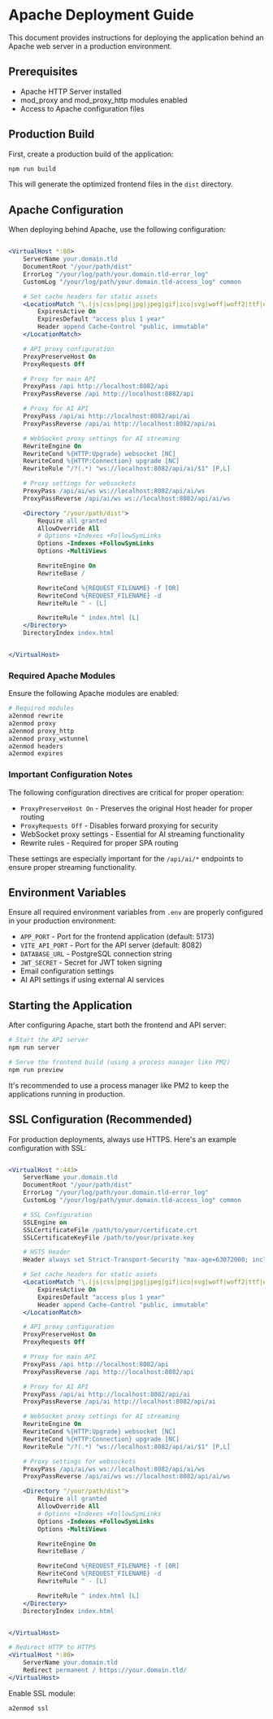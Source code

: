 # Apache Deployment Guide

This document provides instructions for deploying the application behind an Apache web server in a production environment.

## Prerequisites

- Apache HTTP Server installed
- mod_proxy and mod_proxy_http modules enabled
- Access to Apache configuration files

## Production Build

First, create a production build of the application:

```bash
npm run build
```

This will generate the optimized frontend files in the `dist` directory.

## Apache Configuration

When deploying behind Apache, use the following configuration:

```apache

<VirtualHost *:80>
    ServerName your.domain.tld
    DocumentRoot "/your/path/dist"
    ErrorLog "/your/log/path/your.domain.tld-error_log"
    CustomLog "/your/log/path/your.domain.tld-access_log" common

    # Set cache headers for static assets
    <LocationMatch "\.(js|css|png|jpg|jpeg|gif|ico|svg|woff|woff2|ttf|eot)$">
        ExpiresActive On
        ExpiresDefault "access plus 1 year"
        Header append Cache-Control "public, immutable"
    </LocationMatch>

    # API proxy configuration
    ProxyPreserveHost On
    ProxyRequests Off

    # Proxy for main API
    ProxyPass /api http://localhost:8082/api
    ProxyPassReverse /api http://localhost:8082/api

    # Proxy for AI API
    ProxyPass /api/ai http://localhost:8082/api/ai
    ProxyPassReverse /api/ai http://localhost:8082/api/ai

    # WebSocket proxy settings for AI streaming
    RewriteEngine On
    RewriteCond %{HTTP:Upgrade} websocket [NC]
    RewriteCond %{HTTP:Connection} upgrade [NC]
    RewriteRule ^/?(.*) "ws://localhost:8082/api/ai/$1" [P,L]

    # Proxy settings for websockets
    ProxyPass /api/ai/ws ws://localhost:8082/api/ai/ws
    ProxyPassReverse /api/ai/ws ws://localhost:8082/api/ai/ws

    <Directory "/your/path/dist">
        Require all granted
        AllowOverride All
        # Options +Indexes +FollowSymLinks
        Options -Indexes +FollowSymLinks
        Options -MultiViews

        RewriteEngine On
        RewriteBase /

        RewriteCond %{REQUEST_FILENAME} -f [OR]
        RewriteCond %{REQUEST_FILENAME} -d
        RewriteRule ^ - [L]

        RewriteRule ^ index.html [L]
    </Directory>
    DirectoryIndex index.html


</VirtualHost>
```

### Required Apache Modules

Ensure the following Apache modules are enabled:

```bash
# Required modules
a2enmod rewrite
a2enmod proxy
a2enmod proxy_http
a2enmod proxy_wstunnel
a2enmod headers
a2enmod expires
```

### Important Configuration Notes

The following configuration directives are critical for proper operation:

- `ProxyPreserveHost On` - Preserves the original Host header for proper routing
- `ProxyRequests Off` - Disables forward proxying for security
- WebSocket proxy settings - Essential for AI streaming functionality
- Rewrite rules - Required for proper SPA routing

These settings are especially important for the `/api/ai/*` endpoints to ensure proper streaming functionality.

## Environment Variables

Ensure all required environment variables from `.env` are properly configured in your production environment:

- `APP_PORT` - Port for the frontend application (default: 5173)
- `VITE_API_PORT` - Port for the API server (default: 8082)
- `DATABASE_URL` - PostgreSQL connection string
- `JWT_SECRET` - Secret for JWT token signing
- Email configuration settings
- AI API settings if using external AI services

## Starting the Application

After configuring Apache, start both the frontend and API server:

```bash
# Start the API server
npm run server

# Serve the frontend build (using a process manager like PM2)
npm run preview
```

It's recommended to use a process manager like PM2 to keep the applications running in production.

## SSL Configuration (Recommended)

For production deployments, always use HTTPS. Here's an example configuration with SSL:

```apache

<VirtualHost *:443>
    ServerName your.domain.tld
    DocumentRoot "/your/path/dist"
    ErrorLog "/your/log/path/your.domain.tld-error_log"
    CustomLog "/your/log/path/your.domain.tld-access_log" common

    # SSL Configuration
    SSLEngine on
    SSLCertificateFile /path/to/your/certificate.crt
    SSLCertificateKeyFile /path/to/your/private.key

    # HSTS Header
    Header always set Strict-Transport-Security "max-age=63072000; includeSubDomains; preload"

    # Set cache headers for static assets
    <LocationMatch "\.(js|css|png|jpg|jpeg|gif|ico|svg|woff|woff2|ttf|eot)$">
        ExpiresActive On
        ExpiresDefault "access plus 1 year"
        Header append Cache-Control "public, immutable"
    </LocationMatch>

    # API proxy configuration
    ProxyPreserveHost On
    ProxyRequests Off

    # Proxy for main API
    ProxyPass /api http://localhost:8082/api
    ProxyPassReverse /api http://localhost:8082/api

    # Proxy for AI API
    ProxyPass /api/ai http://localhost:8082/api/ai
    ProxyPassReverse /api/ai http://localhost:8082/api/ai

    # WebSocket proxy settings for AI streaming
    RewriteEngine On
    RewriteCond %{HTTP:Upgrade} websocket [NC]
    RewriteCond %{HTTP:Connection} upgrade [NC]
    RewriteRule ^/?(.*) "ws://localhost:8082/api/ai/$1" [P,L]

    # Proxy settings for websockets
    ProxyPass /api/ai/ws ws://localhost:8082/api/ai/ws
    ProxyPassReverse /api/ai/ws ws://localhost:8082/api/ai/ws

    <Directory "/your/path/dist">
        Require all granted
        AllowOverride All
        # Options +Indexes +FollowSymLinks
        Options -Indexes +FollowSymLinks
        Options -MultiViews

        RewriteEngine On
        RewriteBase /

        RewriteCond %{REQUEST_FILENAME} -f [OR]
        RewriteCond %{REQUEST_FILENAME} -d
        RewriteRule ^ - [L]

        RewriteRule ^ index.html [L]
    </Directory>
    DirectoryIndex index.html


</VirtualHost>

# Redirect HTTP to HTTPS
<VirtualHost *:80>
    ServerName your.domain.tld
    Redirect permanent / https://your.domain.tld/
</VirtualHost>
```

Enable SSL module:
```bash
a2enmod ssl
